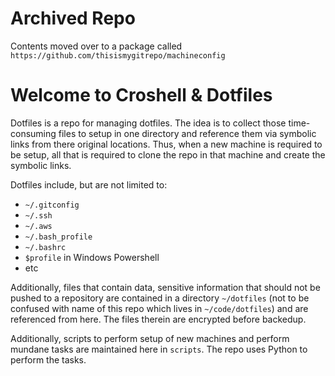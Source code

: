 
# Archived Repo
Contents moved over to a package called `https://github.com/thisismygitrepo/machineconfig`

# Welcome to Croshell & Dotfiles
Dotfiles is a repo for managing dotfiles. The idea is to collect those time-consuming files to setup in one directory and reference them via symbolic links from there original locations. Thus, when a new machine is required to be setup, all that is required to clone the repo in that machine and create the symbolic links.

Dotfiles include, but are not limited to:
* `~/.gitconfig`
* `~/.ssh`
* `~/.aws`
* `~/.bash_profile`
* `~/.bashrc`
* `$profile` in Windows Powershell
* etc

Additionally, files that contain data, sensitive information that should not be pushed to a repository are contained in a directory `~/dotfiles` (not to be confused with name of this repo which lives in `~/code/dotfiles`) and are referenced from here. The files therein are encrypted before backedup.

Additionally, scripts to perform setup of new machines and perform mundane tasks are maintained here in `scripts`. The repo uses Python to perform the tasks.

